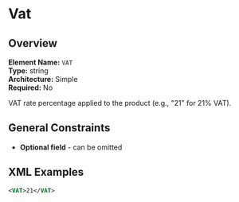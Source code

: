 # Vat

## Overview

**Element Name:** `VAT`  
**Type:** string  
**Architecture:** Simple  
**Required:** No  

VAT rate percentage applied to the product (e.g., "21" for 21% VAT).



## General Constraints

- **Optional field** - can be omitted

## XML Examples

```xml
<VAT>21</VAT>
```




